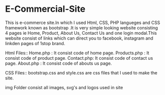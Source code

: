 # E-Commercial-Site
This is e-commerce site.In which I used Html, CSS, PHP langueges and CSS framework known as bootstrap .It is very simple looking website consisting 4 pages ie Home, Product, About Us, Contact Us and one login modal.This website consist of links which can direct you to facebook, instagram and linkden pages of 1stop brand.

Html Files::
Home.php : It consist code of home page.
Products.php : It consist code of product page.
Contact.php: It consist code of contact us page.
About.php   : It consist code of abouts us page.

CSS Files::
bootstrap.css and style.css are css files that I used to make the site.

img Folder consist all images, svg's and logos used in site
